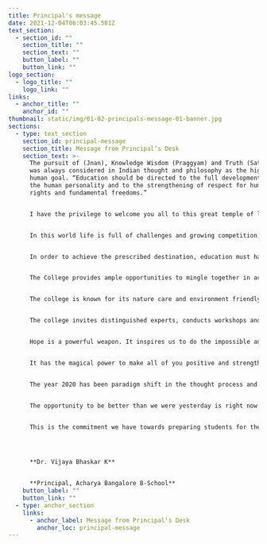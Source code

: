 ```yaml
---
title: Principal's message
date: 2021-12-04T06:03:45.581Z
text_section:
  - section_id: ""
    section_title: ""
    section_text: ""
    button_label: ""
    button_link: ""
logo_section:
  - logo_title: ""
    logo_link: ""
links:
  - anchor_title: ""
    anchor_id: ""
thumbnail: static/img/01-02-principals-message-01-banner.jpg
sections:
  - type: text_section
    section_id: principal-message
    section_title: Message from Principal’s Desk
    section_text: >-
      The pursuit of (Jnan), Knowledge Wisdom (Praggyam) and Truth (Satya)
      was always considered in Indian thought and philosophy as the highest
      human goal. “Education should be directed to the full development of
      the human personality and to the strengthening of respect for human
      rights and fundamental freedoms.” 


      I have the privilege to welcome you all to this great temple of learning.  


      In this world life is full of challenges and growing competition, it is quality and excellence that matter. We all are aware that academic success or failure is closely linked with multiple approaches that we are able to provide and maintain in our day to day teaching and learning. Our excellence will not merely be on academic excellence, but also in character building as enhanced by motivational techniques and positive reinforcement.  Our goal is to produce enlightened citizens who will prioritise and plan for higher future for India and also as responsible members of the global family. ABBS, Research and Development has remained and will remain effective to achieve its goals in a dynamic environment. 


      In order to achieve the prescribed destination, education must have twin paths; one is based on the development of certain knowledge and skill and the other leaders to the development of humanist virtue. Likewise, we fully uphold the UN spirit on the purpose of education enshrined in the Universal declaration of Human Rights. 


      The College provides ample opportunities to mingle together in academics, sports, study centres like Gandhian, Swamy Vivekananada, Dr Ambedkar, Bhagawan Budda study centres, Community development Cells, NSS, NCC, Gender Development, Cultural and other extra-curricular activities organized through different Centres and clubs. Your participation in such activities helps you to inculcate the spirit of group work, mutual respect, discipline and social responsibility towards both college and community development and energises to march ahead.  


      The college is known for its nature care and environment friendly initiatives promoted as Green campus, Paper Recycling Unit and water treatment plant, Solar, The College library, access to E-resource, playground, canteen, auditorium and I.T. enabled Wi-Fi, fully CCTV surveillance and Computer Labs. The role of our students all through these years is admirable. You will feel happy that our students’ creativity further facilitated by the staff and reflected in our administrative practices has been well appreciated by the University. 


      The college invites distinguished experts, conducts workshops and organizes industrial visits and certification programs to update your knowledge and create awareness about the ground realities of life. I am sure, you will get many opportunities to show-case your creative talents and skills besides gaining academic excellence. The teaching faculty, staff, Alumni’s and the Governing Body are always striving for your all-round growth and development in your chosen fields.  


      Hope is a powerful weapon. It inspires us to do the impossible and helps us to do the impossible and helps us to carry on during difficult times. It is the elixir of life that led us amid the pandemic disruption. It is the energy that kept us moving towards to synthesis new ideas accommodates with challenges and reset our thinking and reset our thinking and actions.   


      It has the magical power to make all of you positive and strengthen your life skills to address challenges and secure knowledge and understanding.  


      The year 2020 has been paradigm shift in the thought process and lifestyle of every individual. An entire academic year went online.  We learnt to accommodate ourselves through the digital mode. Every day is a new day with new possibilities. The trials of yesterday have taught us important lessons and readied us for the future. A new day at college brings with it new challenges and avenues for success and exciting discoveries.  We have all the inspiration we need here.  We only have to look for it.  


      The opportunity to be better than we were yesterday is right now. We are committed to arm students with the tools to ask and answer the right questions emboldening them to dream and innovate. 


      This is the commitment we have towards preparing students for the real world. We are optimistic that you will have countless rewards and practical lessons from it. 




      **Dr. Vijaya Bhaskar K** 


      **Principal, Acharya Bangalore B-School**
    button_label: ""
    button_link: ""
  - type: anchor_section
    links:
      - anchor_label: Message from Principal's Desk
        anchor_loc: principal-message
---
```

